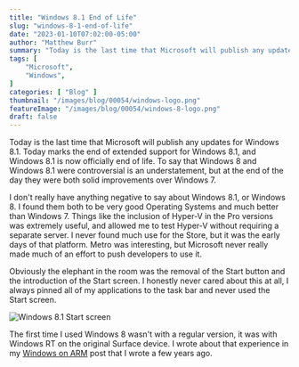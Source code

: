 ```yaml
---
title: "Windows 8.1 End of Life"
slug: "windows-8-1-end-of-life"
date: "2023-01-10T07:02:00-05:00"
author: "Matthew Burr"
summary: "Today is the last time that Microsoft will publish any updates for Windows 8.1. Today marks the end of extended support for Windows 8.1, and Windows 8.1 is now officially end of life. To say that Windows 8 and Windows 8.1 were controversial is an understatement, but at the end of the day they were both solid improvements over Windows 7."
tags: [
    "Microsoft",
    "Windows",
]
categories: [ "Blog" ]
thumbnail: "/images/blog/00054/windows-logo.png"
featureImage: "/images/blog/00054/windows-8-logo.png"
draft: false
---
```


Today is the last time that Microsoft will publish any updates for Windows 8.1. Today marks the end of extended support for Windows 8.1, and Windows 8.1 is now officially end of life. To say that Windows 8 and Windows 8.1 were controversial is an understatement, but at the end of the day they were both solid improvements over Windows 7.

I don't really have anything negative to say about Windows 8.1, or Windows 8. I found them both to be very good Operating Systems and much better than Windows 7. Things like the inclusion of Hyper-V in the Pro versions was extremely useful, and allowed me to test Hyper-V without requiring a separate server. I never found much use for the Store, but it was the early days of that platform. Metro was interesting, but Microsoft never really made much of an effort to push developers to use it.

Obviously the elephant in the room was the removal of the Start button and the introduction of the Start screen. I honestly never cared about this at all, I always pinned all of my applications to the task bar and never used the Start screen.

![Windows 8.1 Start screen](/images/blog/00054/windows-8-1-start-screen.png "Windows 8.1 Start screen")

The first time I used Windows 8 wasn't with a regular version, it was with Windows RT on the original Surface device. I wrote about that experience in my [Windows on ARM](/blog/2018/08/05/windows-on-arm/) post that I wrote a few years ago.
